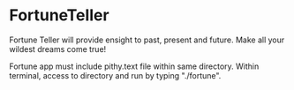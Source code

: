# FortuneTeller
Fortune Teller will provide ensight to past, present and future.  Make all your wildest dreams come true!

Fortune app must include pithy.text file within same directory.  Within terminal, access to directory and run by typing "./fortune".
